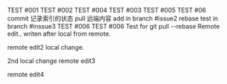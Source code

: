 TEST #001
TEST #002
TEST #004
TEST #003
TEST #005
TEST #06
commit 记录索引的状态
pull 远端内容
add in branch #issue2
rebase test in branch #inssue3
TEST #006
TEST #006
Test for git pull --rebase
Remote edit..
writen after local from remote.


remote edit2
local change.


2nd local change
remote edit3


remote edit4
